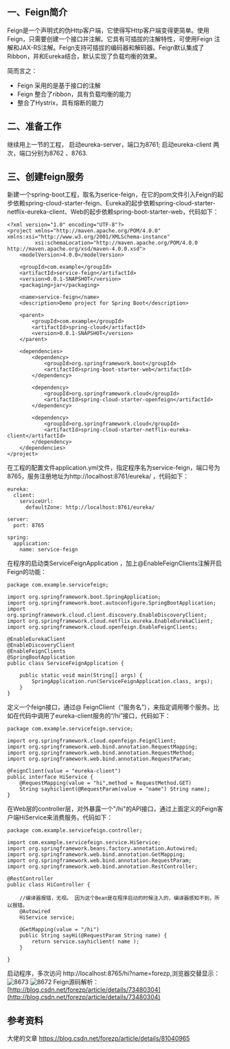 ## 一、Feign简介

Feign是一个声明式的伪Http客户端，它使得写Http客户端变得更简单。使用Feign，只需要创建一个接口并注解。它具有可插拔的注解特性，可使用Feign 注解和JAX-RS注解。Feign支持可插拔的编码器和解码器。Feign默认集成了Ribbon，并和Eureka结合，默认实现了负载均衡的效果。

简而言之：

- Feign 采用的是基于接口的注解
- Feign 整合了ribbon，具有负载均衡的能力
- 整合了Hystrix，具有熔断的能力

## 二、准备工作

继续用上一节的工程， 启动eureka-server，端口为8761; 启动eureka-client 两次，端口分别为8762 、8763.

## 三、创建feign服务

新建一个spring-boot工程，取名为serice-feign，在它的pom文件引入Feign的起步依赖spring-cloud-starter-feign、Eureka的起步依赖spring-cloud-starter-netflix-eureka-client、Web的起步依赖spring-boot-starter-web，代码如下：

```
<?xml version="1.0" encoding="UTF-8"?>
<project xmlns="http://maven.apache.org/POM/4.0.0" xmlns:xsi="http://www.w3.org/2001/XMLSchema-instance"
         xsi:schemaLocation="http://maven.apache.org/POM/4.0.0 http://maven.apache.org/xsd/maven-4.0.0.xsd">
    <modelVersion>4.0.0</modelVersion>

    <groupId>com.example</groupId>
    <artifactId>service-feign</artifactId>
    <version>0.0.1-SNAPSHOT</version>
    <packaging>jar</packaging>

    <name>service-feign</name>
    <description>Demo project for Spring Boot</description>

    <parent>
        <groupId>com.example</groupId>
        <artifactId>spring-cloud</artifactId>
        <version>0.0.1-SNAPSHOT</version>
    </parent>

    <dependencies>
        <dependency>
            <groupId>org.springframework.boot</groupId>
            <artifactId>spring-boot-starter-web</artifactId>
        </dependency>

        <dependency>
            <groupId>org.springframework.cloud</groupId>
            <artifactId>spring-cloud-starter-openfeign</artifactId>
        </dependency>

        <dependency>
            <groupId>org.springframework.cloud</groupId>
            <artifactId>spring-cloud-starter-netflix-eureka-client</artifactId>
        </dependency>
    </dependencies>
</project>
```
在工程的配置文件application.yml文件，指定程序名为service-feign，端口号为8765，服务注册地址为http://localhost:8761/eureka/ ，代码如下：
```
eureka:
  client:
    serviceUrl:
      defaultZone: http://localhost:8761/eureka/

server:
  port: 8765

spring:
  application:
    name: service-feign
```
在程序的启动类ServiceFeignApplication ，加上@EnableFeignClients注解开启Feign的功能：
```
package com.example.servicefeign;

import org.springframework.boot.SpringApplication;
import org.springframework.boot.autoconfigure.SpringBootApplication;
import org.springframework.cloud.client.discovery.EnableDiscoveryClient;
import org.springframework.cloud.netflix.eureka.EnableEurekaClient;
import org.springframework.cloud.openfeign.EnableFeignClients;

@EnableEurekaClient
@EnableDiscoveryClient
@EnableFeignClients
@SpringBootApplication
public class ServiceFeignApplication {

    public static void main(String[] args) {
        SpringApplication.run(ServiceFeignApplication.class, args);
    }
}
```
定义一个feign接口，通过@ FeignClient（“服务名”），来指定调用哪个服务。比如在代码中调用了eureka-client服务的“/hi”接口，代码如下：
```
package com.example.servicefeign.service;

import org.springframework.cloud.openfeign.FeignClient;
import org.springframework.web.bind.annotation.RequestMapping;
import org.springframework.web.bind.annotation.RequestMethod;
import org.springframework.web.bind.annotation.RequestParam;

@FeignClient(value = "eureka-client")
public interface HiService {
    @RequestMapping(value = "hi",method = RequestMethod.GET)
    String sayhiclient(@RequestParam(value = "name") String name);
}
```
在Web层的controller层，对外暴露一个"/hi"的API接口，通过上面定义的Feign客户端HiService来消费服务。代码如下：
```
package com.example.servicefeign.controller;

import com.example.servicefeign.service.HiService;
import org.springframework.beans.factory.annotation.Autowired;
import org.springframework.web.bind.annotation.GetMapping;
import org.springframework.web.bind.annotation.RequestParam;
import org.springframework.web.bind.annotation.RestController;

@RestController
public class HiController {

    //编译器报错，无视。 因为这个Bean是在程序启动的时候注入的，编译器感知不到，所以报错。
    @Autowired
    HiService service;

    @GetMapping(value = "/hi")
    public String sayHi(@RequestParam String name) {
        return service.sayhiclient( name );
    }

}
```
启动程序，多次访问 http://localhost:8765/hi?name=forezp,浏览器交替显示：
![8673](https://upload-images.jianshu.io/upload_images/13532499-6e4c5c6b36e30e60.png?imageMogr2/auto-orient/strip%7CimageView2/2/w/1240)
![8672](https://upload-images.jianshu.io/upload_images/13532499-afa8e2bdd63be9e9.png?imageMogr2/auto-orient/strip%7CimageView2/2/w/1240)
Feign源码解析：[http://blog.csdn.net/forezp/article/details/73480304](http://blog.csdn.net/forezp/article/details/73480304)

## 参考资料

大佬的文章 https://blog.csdn.net/forezp/article/details/81040965